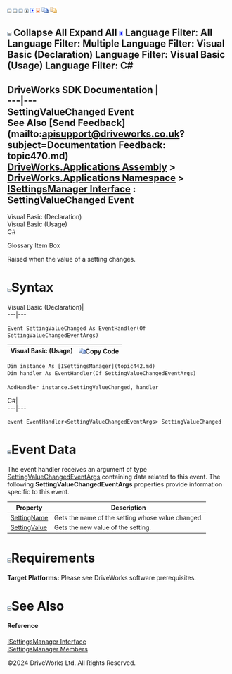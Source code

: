 ![](dotnetimages/collapse.gif) ![](dotnetimages/expand.gif) ![](dotnetimages/collapse.gif) ![](dotnetimages/expand.gif) ![](dotnetimages/drpdown.gif) ![](dotnetimages/drpdown_orange.gif) ![](dotnetimages/copycode.gif) ![](dotnetimages/copycodeHighlight.gif)

![](dotnetimages/collapse.gif) Collapse All Expand All ![](dotnetimages/drpdown.gif) Language Filter: All  Language Filter: Multiple  Language Filter: Visual Basic (Declaration) Language Filter: Visual Basic (Usage) Language Filter: C#  
---  
DriveWorks SDK Documentation  |   
---|---  
SettingValueChanged Event   
See Also [Send Feedback](mailto:apisupport@driveworks.co.uk?subject=Documentation Feedback: topic470.md)  
[DriveWorks.Applications Assembly](topic13.md) > [DriveWorks.Applications Namespace](topic16.md) > [ISettingsManager Interface](topic442.md) : SettingValueChanged Event  
---  
  
Visual Basic (Declaration)    
Visual Basic (Usage)    
C# 

Glossary Item Box

Raised when the value of a setting changes. 

# ![](dotnetimages/collapse.gif)Syntax

Visual Basic (Declaration)|   
---|---  
      
    
    Event SettingValueChanged As EventHandler(Of SettingValueChangedEventArgs)  
  
Visual Basic (Usage)| ![](dotnetimages/copycode.gif)Copy Code  
---|---  
      
    
    Dim instance As [ISettingsManager](topic442.md)
    Dim handler As EventHandler(Of SettingValueChangedEventArgs)
     
    AddHandler instance.SettingValueChanged, handler  
  
C#|   
---|---  
      
    
    event EventHandler<SettingValueChangedEventArgs> SettingValueChanged  
  
# ![](dotnetimages/collapse.gif)Event Data

The event handler receives an argument of type [SettingValueChangedEventArgs](topic975.md) containing data related to this event. The following **SettingValueChangedEventArgs** properties provide information specific to this event.

Property| Description  
---|---  
[SettingName](topic983.md)| Gets the name of the setting whose value changed.   
[SettingValue](topic984.md)| Gets the new value of the setting.   
  
# ![](dotnetimages/collapse.gif)Requirements

**Target Platforms:** Please see DriveWorks software prerequisites.

# ![](dotnetimages/collapse.gif)See Also

#### Reference

[ISettingsManager Interface](topic442.md)   
[ISettingsManager Members](topic443.md)

©2024 DriveWorks Ltd. All Rights Reserved.
